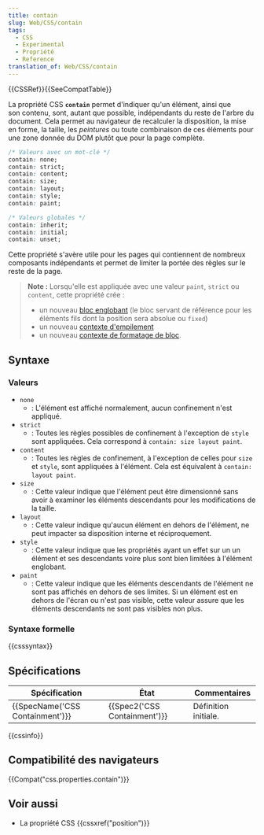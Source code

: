 ```yaml
---
title: contain
slug: Web/CSS/contain
tags:
  - CSS
  - Experimental
  - Propriété
  - Reference
translation_of: Web/CSS/contain
---
```

{{CSSRef}}{{SeeCompatTable}}

La propriété CSS **`contain`** permet d'indiquer qu'un élément, ainsi que son contenu, sont, autant que possible, indépendants du reste de l'arbre du document. Cela permet au navigateur de recalculer la disposition, la mise en forme, la taille, les _peintures_ ou toute combinaison de ces éléments pour une zone donnée du DOM plutôt que pour la page complète.

```css
/* Valeurs avec un mot-clé */
contain: none;
contain: strict;
contain: content;
contain: size;
contain: layout;
contain: style;
contain: paint;

/* Valeurs globales */
contain: inherit;
contain: initial;
contain: unset;
```

Cette propriété s'avère utile pour les pages qui contiennent de nombreux composants indépendants et permet de limiter la portée des règles sur le reste de la page.

> **Note :** Lorsqu'elle est appliquée avec une valeur `paint`, `strict` ou `content`, cette propriété crée :
>
> - un nouveau [bloc englobant](/fr/docs/Web/CSS/A_Propos_Du_Bloc_Conteneur) (le bloc servant de référence pour les éléments fils dont la position sera absolue ou `fixed`)
> - un nouveau [contexte d'empilement](/fr/docs/Web/CSS/Comprendre_z-index/Empilement_de_couches)
> - un nouveau [contexte de formatage de bloc](/fr/docs/Web/CSS/Block_formatting_context).

## Syntaxe

### Valeurs

- `none`
  - : L'élément est affiché normalement, aucun confinement n'est appliqué.
- `strict`
  - : Toutes les règles possibles de confinement à l'exception de `style` sont appliquées. Cela correspond à `contain: size layout paint`.
- `content`
  - : Toutes les règles de confinement, à l'exception de celles pour `size` et `style`, sont appliquées à l'élément. Cela est équivalent à `contain: layout paint`.
- `size`
  - : Cette valeur indique que l'élément peut être dimensionné sans avoir à examiner les éléments descendants pour les modifications de la taille.
- `layout`
  - : Cette valeur indique qu'aucun élément en dehors de l'élément, ne peut impacter sa disposition interne et réciproquement.
- `style`
  - : Cette valeur indique que les propriétés ayant un effet sur un un élément et ses descendants voire plus sont bien limitées à l'élément englobant.
- `paint`
  - : Cette valeur indique que les éléments descendants de l'élément ne sont pas affichés en dehors de ses limites. Si un élément est en dehors de l'écran ou n'est pas visible, cette valeur assure que les éléments descendants ne sont pas visibles non plus.

### Syntaxe formelle

{{csssyntax}}

## Spécifications

| Spécification                            | État                                 | Commentaires         |
| ---------------------------------------- | ------------------------------------ | -------------------- |
| {{SpecName('CSS Containment')}} | {{Spec2('CSS Containment')}} | Définition initiale. |

{{cssinfo}}

## Compatibilité des navigateurs

{{Compat("css.properties.contain")}}

## Voir aussi

- La propriété CSS {{cssxref("position")}}
